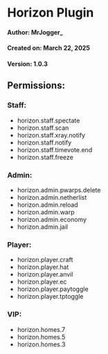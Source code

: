 Horizon Plugin
=================

#### Author: MrJogger_

#### Created on: March 22, 2025

#### Version: 1.0.3

## Permissions:
### **Staff:**
- horizon.staff.spectate
- horizon.staff.scan
- horizon.staff.xray.notify
- horizon.staff.notify
- horizon.staff.timevote.end
- horizon.staff.freeze

### **Admin:**

- horizon.admin.pwarps.delete
- horizon.admin.netherlist
- horizon.admin.reload
- horizon.admin.warp
- horizon.admin.economy
- horizon.admin.jail

### **Player:**

- horizon.player.craft
- horizon.player.hat
- horizon.player.anvil
- horizon.player.ec
- horizon.player.paytoggle
- horizon.player.tptoggle

### **VIP:**
- horizon.homes.7
- horizon.homes.5
- horizon.homes.3